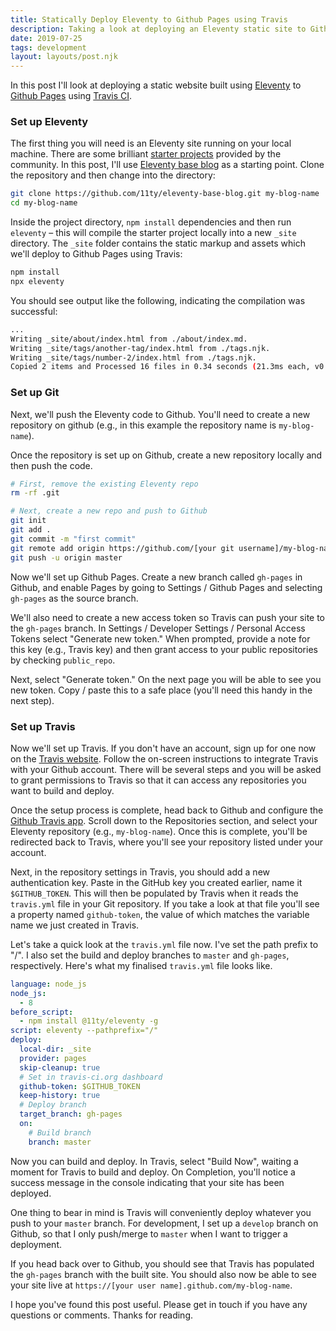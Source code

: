 ```yaml
---
title: Statically Deploy Eleventy to Github Pages using Travis
description: Taking a look at deploying an Eleventy static site to Github Pages using Travis CI
date: 2019-07-25
tags: development
layout: layouts/post.njk
---
```

In this post I'll look at deploying a static website built using [Eleventy](https://www.11ty.io/) to [Github Pages](https://pages.github.com/) using [Travis CI](https://travis-ci.com/).

### Set up Eleventy

The first thing you will need is an Eleventy site running on your local machine. There are some brilliant [starter projects](https://www.11ty.io/docs/starter/) provided by the community. In this post, I'll use [Eleventy base blog](https://github.com/11ty/eleventy-base-blog) as a starting point. Clone the repository and then change into the directory:

``` bash
git clone https://github.com/11ty/eleventy-base-blog.git my-blog-name
cd my-blog-name
```

Inside the project directory, `npm install` dependencies and then run `eleventy` – this will compile the starter project locally into a new `_site` directory. The `_site` folder contains the static markup and assets which we'll deploy to Github Pages using Travis:

``` bash
npm install
npx eleventy
```

You should see output like the following, indicating the compilation was successful:

``` bash
...
Writing _site/about/index.html from ./about/index.md.
Writing _site/tags/another-tag/index.html from ./tags.njk.
Writing _site/tags/number-2/index.html from ./tags.njk.
Copied 2 items and Processed 16 files in 0.34 seconds (21.3ms each, v0.9.0)
```

### Set up Git

Next, we'll push the Eleventy code to Github. You'll need to create a new repository on github (e.g., in this example the repository name is `my-blog-name`).

Once the repository is set up on Github, create a new repository locally and then push the code.

``` bash
# First, remove the existing Eleventy repo
rm -rf .git

# Next, create a new repo and push to Github
git init
git add .
git commit -m "first commit"
git remote add origin https://github.com/[your git username]/my-blog-name.git
git push -u origin master
```

Now we'll set up Github Pages. Create a new branch called `gh-pages` in Github, and enable Pages by going to Settings / Github Pages and selecting `gh-pages` as the source branch.

We'll also need to create a new access token so Travis can push your site to the `gh-pages` branch. In Settings / Developer Settings / Personal Access Tokens select "Generate new token." When prompted, provide a note for this key (e.g., Travis key) and then grant access to your public repositories by checking `public_repo`. 

Next, select "Generate token." On the next page you will be able to see you new token. Copy / paste this to a safe place (you'll need this handy in the next step).

### Set up Travis

Now we'll set up Travis. If you don't have an account, sign up for one now on the [Travis website](https://travis-ci.com). Follow the on-screen instructions to integrate Travis with your Github account. There will be several steps and you will be asked to grant permissions to Travis so that it can access any repositories you want to build and deploy.

Once the setup process is complete, head back to Github and configure the [Github Travis app](https://github.com/apps/travis-ci). Scroll down to the Repositories section, and select your Eleventy repository (e.g., `my-blog-name`). Once this is complete, you'll be redirected back to Travis, where you'll see your repository listed under your account.

Next, in the repository settings in Travis, you should add a new authentication key. Paste in the GitHub key you created earlier, name it `$GITHUB_TOKEN`. This will then be populated by Travis when it reads the `travis.yml` file in your Git repository. If you take a look at that file you'll see a property named `github-token`, the value of which matches the variable name we just created in Travis.

Let's take a quick look at the `travis.yml` file now. I've set the path prefix to "/". I also set the build and deploy branches to `master` and `gh-pages`, respectively. Here's what my finalised `travis.yml` file looks like.

``` yaml
language: node_js
node_js:
  - 8
before_script:
  - npm install @11ty/eleventy -g
script: eleventy --pathprefix="/"
deploy:
  local-dir: _site
  provider: pages
  skip-cleanup: true
  # Set in travis-ci.org dashboard
  github-token: $GITHUB_TOKEN  
  keep-history: true
  # Deploy branch
  target_branch: gh-pages
  on:
    # Build branch
    branch: master
```

Now you can build and deploy. In Travis, select "Build Now", waiting a moment for Travis to build and deploy. On Completion, you'll notice a success message in the console indicating that your site has been deployed.

One thing to bear in mind is Travis will conveniently deploy whatever you push to your `master` branch. For development, I set up a `develop` branch on Github, so that I only push/merge to `master` when I want to trigger a deployment.

If you head back over to Github, you should see that Travis has populated the `gh-pages` branch with the built site. You should also now be able to see your site live at `https://[your user name].github.com/my-blog-name`. 

I hope you've found this post useful. Please get in touch if you have any questions or comments. Thanks for reading.
